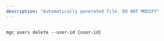 ```yaml
---
description: "Automatically generated file. DO NOT MODIFY"
---
```


```cli

mgc users delete --user-id {user-id}

```